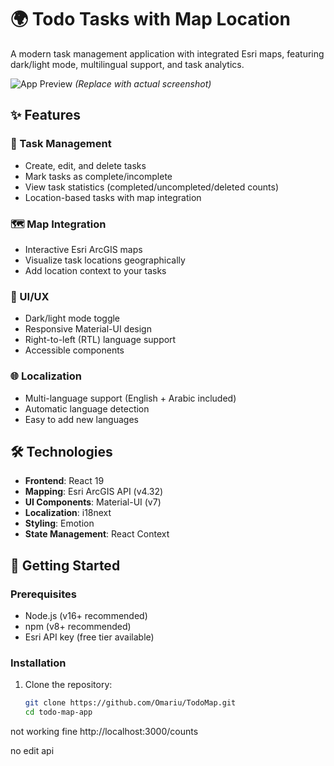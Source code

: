 # 🌍 Todo Tasks with Map Location

A modern task management application with integrated Esri maps, featuring dark/light mode, multilingual support, and task analytics.

![App Preview](https://via.placeholder.com/800x400?text=Todo+Tasks+with+Map+Location) *(Replace with actual screenshot)*

## ✨ Features

### 📝 Task Management
- Create, edit, and delete tasks
- Mark tasks as complete/incomplete
- View task statistics (completed/uncompleted/deleted counts)
- Location-based tasks with map integration

### 🗺️ Map Integration
- Interactive Esri ArcGIS maps
- Visualize task locations geographically
- Add location context to your tasks

### 🎨 UI/UX
- Dark/light mode toggle
- Responsive Material-UI design
- Right-to-left (RTL) language support
- Accessible components

### 🌐 Localization
- Multi-language support (English + Arabic included)
- Automatic language detection
- Easy to add new languages

## 🛠️ Technologies

- **Frontend**: React 19
- **Mapping**: Esri ArcGIS API (v4.32)
- **UI Components**: Material-UI (v7)
- **Localization**: i18next
- **Styling**: Emotion
- **State Management**: React Context

## 🚀 Getting Started

### Prerequisites
- Node.js (v16+ recommended)
- npm (v8+ recommended)
- Esri API key (free tier available)

### Installation
1. Clone the repository:
   ```bash
   git clone https://github.com/Omariu/TodoMap.git
   cd todo-map-app


not working fine 
http://localhost:3000/counts

no edit api

